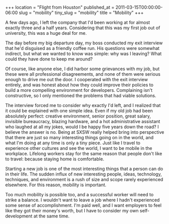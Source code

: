 +++
location = "Flight from Houston"
published_at = 2011-03-15T00:00:00-06:00
slug = "mobility"
tiny_slug = "mobility"
title = "Mobility"
+++

A few days ago, I left the company that I'd been working at for almost exactly three and a half years. Considering that this was my first job out of university, this was a huge deal for me.

The day before my big departure day, my boss conducted my exit interview that he'd disguised as a friendly coffee run. His questions were somewhat indirect, but what we wanted to know was simple: why was I leaving? What could they have done to keep me around?

Of course, like anyone else, I did harbor some grievances with my job, but these were all professional disagreements, and none of them were serious enough to drive me out the door. I cooperated with the exit interview entirely, and was honest about how they could improve their policies to build a more compelling environment for developers. Complaining isn't constructive, so I only mentioned the problems that had viable solutions.

The interview forced me to consider why exactly I'd left, and I realized that it could be explained with one simple idea. Even if my old job had been absolutely perfect: creative environment, senior position, great salary, invisible bureaucracy, blazing hardware, and a hot administrative assistant who laughed at all my jokes, would I be happy five years down the road? I believe the answer is no. Being at SXSW really helped bring into perspective that there are just so many interesting things going on in the world, and what I'm doing at any time is only a tiny piece. Just like I travel to experience other cultures and see the world, I want to be mobile in the workplace. Lifelong workers stay for the same reason that people don't like to travel: because staying home is comfortable.

Starting a new job is one of the most interesting things that a person can do in their life. The sudden influx of new interesting people, ideas, technology, techniques, and environment is a rush of size and scope rarely experienced elsewhere. For this reason, mobility is important.

Too much mobility is possible too, and a successful worker will need to strike a balance. I wouldn't want to leave a job where I hadn't experienced some sense of accomplishment. I'm paid well, and I want employers to feel like they got their money's worth, but I have to consider my own self-development at the same time.
